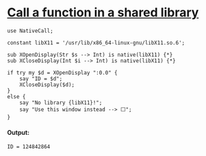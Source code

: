 [1]: http://rosettacode.org/wiki/Call_a_function_in_a_shared_library

# [Call a function in a shared library][1]

```perl6
use NativeCall;
 
constant libX11 = '/usr/lib/x86_64-linux-gnu/libX11.so.6';
 
sub XOpenDisplay(Str $s --> Int) is native(libX11) {*}
sub XCloseDisplay(Int $i --> Int) is native(libX11) {*}
 
if try my $d = XOpenDisplay ":0.0" {
    say "ID = $d";
    XCloseDisplay($d);
}
else {
    say "No library {libX11}!";
    say "Use this window instead --> ⬜";
}
```

#### Output:
```
ID = 124842864
```